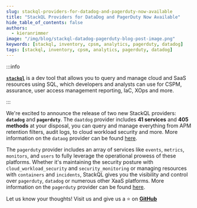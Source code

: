 ```yaml
---
slug: stackql-providers-for-datadog-and-pagerduty-now-available
title: "StackQL Providers for DataDog and PagerDuty Now Available"
hide_table_of_contents: false
authors:  
  - kieranrimmer
image: "/img/blog/stackql-datadog-pagerduty-blog-post-image.png"
keywords: [stackql, inventory, cpsm, analytics, pagerduty, datadog]
tags: [stackql, inventory, cpsm, analytics, pagerduty, datadog]
---
```


:::info

[__`stackql`__](https://github.com/stackql/stackql) is a dev tool that allows you to query and manage cloud and SaaS resources using SQL, which developers and analysts can use for CSPM, assurance, user access management reporting, IaC, XOps and more. 

:::

We're excited to announce the release of two new StackQL providers: **`datadog`** and **`pagerduty`**. The `daatdog` provider includes **41 services** and **405 methods** at your disposal, you can query and manage everything from APM retention filters, audit logs, to cloud workload security and more.  More information on the `dataog` provider can be found [here](https://datadog.stackql.io/providers/datadog/).  

The `pagerduty` provider includes an array of services like `events`, `metrics`, `monitors`, and `users` to fully leverage the operational prowess of these platforms. Whether it's maintaining the security posture with `cloud_workload_security` and `security_monitoring` or managing resources with `containers` and `incidents`, StackQL gives you the visibility and control over `pagerduty`, `datadog` or numerous other XaaS platforms.  More information on the `pagerduty` provider can be found [here](https://pagerduty.stackql.io/providers/pagerduty/).  

Let us know your thoughts! Visit us and give us a ⭐ on [__GitHub__](https://github.com/stackql/stackql)